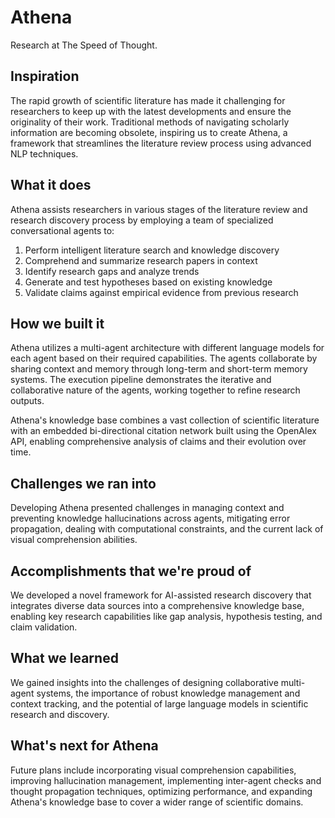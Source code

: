 # Athena

Research at The Speed of Thought.

## Inspiration
The rapid growth of scientific literature has made it challenging for researchers to keep up with the latest developments and ensure the originality of their work. Traditional methods of navigating scholarly information are becoming obsolete, inspiring us to create Athena, a framework that streamlines the literature review process using advanced NLP techniques.

## What it does
Athena assists researchers in various stages of the literature review and research discovery process by employing a team of specialized conversational agents to:

1. Perform intelligent literature search and knowledge discovery
2. Comprehend and summarize research papers in context
3. Identify research gaps and analyze trends
4. Generate and test hypotheses based on existing knowledge
5. Validate claims against empirical evidence from previous research

## How we built it
Athena utilizes a multi-agent architecture with different language models for each agent based on their required capabilities. The agents collaborate by sharing context and memory through long-term and short-term memory systems. The execution pipeline demonstrates the iterative and collaborative nature of the agents, working together to refine research outputs.

Athena's knowledge base combines a vast collection of scientific literature with an embedded bi-directional citation network built using the OpenAlex API, enabling comprehensive analysis of claims and their evolution over time.

## Challenges we ran into
Developing Athena presented challenges in managing context and preventing knowledge hallucinations across agents, mitigating error propagation, dealing with computational constraints, and the current lack of visual comprehension abilities.

## Accomplishments that we're proud of
We developed a novel framework for AI-assisted research discovery that integrates diverse data sources into a comprehensive knowledge base, enabling key research capabilities like gap analysis, hypothesis testing, and claim validation.

## What we learned
We gained insights into the challenges of designing collaborative multi-agent systems, the importance of robust knowledge management and context tracking, and the potential of large language models in scientific research and discovery.

## What's next for Athena
Future plans include incorporating visual comprehension capabilities, improving hallucination management, implementing inter-agent checks and thought propagation techniques, optimizing performance, and expanding Athena's knowledge base to cover a wider range of scientific domains.
